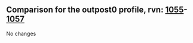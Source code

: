 ## Comparison for the outpost0 profile, rvn: [1055](https://github.com/PRO100KatYT/FortniteProfileRevisions/tree/main/profiles/outpost0/1055%20outpost0.json)-[1057](https://github.com/PRO100KatYT/FortniteProfileRevisions/tree/main/profiles/outpost0/1057%20outpost0.json)

No changes
